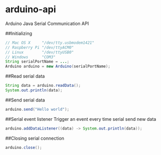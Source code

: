 # arduino-api
Arduino Java Serial Communication API

##Initializing
```Java
// Mac OS X     "/dev/tty.usbmodem1421"
// Raspberry Pi "/dev/ttyACM0"
// Linux        "/dev/ttyUSB0"
// Windows      "COM3"
String serialPortName = ...;
Arduino arduino = new Arduino(serialPortName);
```

##Read serial data
```java
String data = arduino.readData();
System.out.println(data);
```

##Send serial data
```java
arduino.send("Hello world");
```

##Serial event listener
Trigger an event every time serial send new data
```java
arduino.addDataListener((data) -> System.out.println(data));
```

##Closing serial connection
```java
arduino.close();
```
